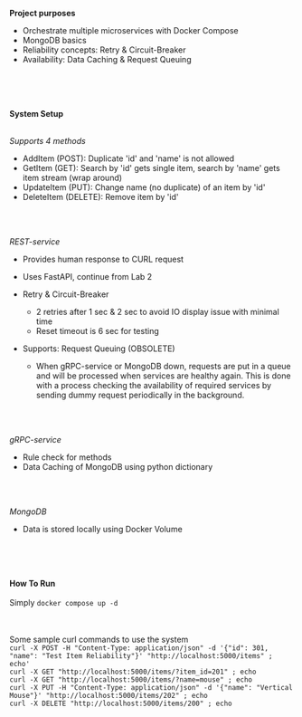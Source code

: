 **Project purposes**
  - Orchestrate multiple microservices with Docker Compose
  - MongoDB basics
  - Reliability concepts: Retry & Circuit-Breaker
  - Availability: Data Caching & Request Queuing
<br>
<br>
<br>

**System Setup**
<br>
<br>

*Supports 4 methods*
  + AddItem (POST): Duplicate 'id' and 'name' is not allowed
  + GetItem (GET): Search by 'id' gets single item, search by 'name' gets item stream (wrap around)
  + UpdateItem (PUT): Change name (no duplicate) of an item by 'id'
  + DeleteItem (DELETE): Remove item by 'id'
<br>
<br>

*REST-service*
- Provides human response to CURL request

- Uses FastAPI, continue from Lab 2

- Retry & Circuit-Breaker
  + 2 retries after 1 sec & 2 sec to avoid IO display issue with minimal time
  + Reset timeout is 6 sec for testing

- Supports: Request Queuing (OBSOLETE)
  + When gRPC-service or MongoDB down, requests are put in a queue and will be processed when services are healthy again. This is done with a process checking the availability of required services by sending dummy request periodically in the background. 
<br>
<br>

*gRPC-service*
- Rule check for methods
- Data Caching of MongoDB using python dictionary
<br>
<br>

*MongoDB*
- Data is stored locally using Docker Volume
<br>
<br>
<br>

**How To Run**
<br>
<br>
Simply ```docker compose up -d```
<br>
<br>
<br>

Some sample curl commands to use the system
<br>
```curl -X POST -H "Content-Type: application/json" -d '{"id": 301, "name": "Test Item Reliability"}' "http://localhost:5000/items" ; echo'```
<br>
```curl -X GET "http://localhost:5000/items/?item_id=201" ; echo```
<br>
```curl -X GET "http://localhost:5000/items/?name=mouse" ; echo```
<br>
```curl -X PUT -H "Content-Type: application/json" -d '{"name": "Vertical Mouse"}' "http://localhost:5000/items/202" ; echo```
<br>
```curl -X DELETE "http://localhost:5000/items/200" ; echo```

